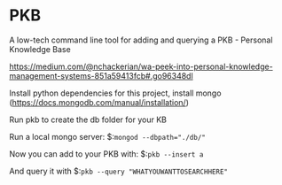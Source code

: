 # PKB
A low-tech command line tool for adding and querying a PKB - Personal Knowledge Base

https://medium.com/@nchackerian/wa-peek-into-personal-knowledge-management-systems-851a59413fcb#.go96348dl

Install python dependencies for this project, install mongo (https://docs.mongodb.com/manual/installation/) 

Run pkb to create the db folder for your KB

Run a local mongo server: $:`mongod --dbpath="./db/"`

Now you can add to your PKB with:
$:`pkb --insert a`

And query it with
$:`pkb --query "WHATYOUWANTTOSEARCHHERE"`
